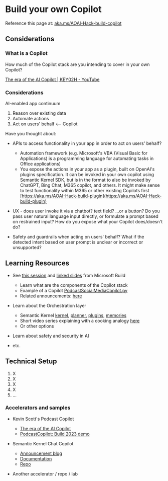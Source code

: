 # Build your own Copilot
Reference this page at: [aka.ms/AOAI-Hack-build-copilot](https://aka.ms/AOAI-Hack-build-copilot)

## Considerations
### What is a Copilot
How much of the Copilot stack are you intending to cover in your own Copilot?

[The era of the AI Copilot | KEY02H - YouTube](https://www.youtube.com/watch?v=FyY0fEO5jVY)

### Considerations
AI-enabled app continuum
1. Reason over existing data
2.  Automate actions
3.  Act on users' behalf <-- Copilot

Have you thought about:

- APIs to access functionality in your app in order to act on users' behalf?
  - Automation framework (e.g. Microsoft's VBA (Visual Basic for Applications) is a programming language for automating tasks in Office applications)
  - You expose the actions in your app as a plugin, built on OpenAI's plugins specification. It can be invoked in your own copilot using Semantic Kernel SDK, but is in the format to also be invoked by ChatGPT, Bing Chat, M365 copilot, and others. It might make sense to test functionality within M365 or other existing Copilots first [https://aka.ms/AOAI-Hack-build-plugin](https://aka.ms/AOAI-Hack-build-plugin)

- UX - does user invoke it via a chatbot? text field? ...or a button? Do you pass user natural language input directly, or formulate a prompt based on restrained input? How do you expose what your Copilot does/doesn't do? 

- Safety and guardrails when acting on users' behalf? What if the detected intent based on user prompt is unclear or incorrect or unsupported?


## Learning Resources
- See [this session](https://build.microsoft.com/en-US/sessions/bb8f9d99-0c47-404f-8212-a85fffd3a59d?source=sessions) and [linked slides](https://github.com/abbyjshen/AOAI-Hack-Pack/blob/main/packs/copilot/KEY02H%20KevinScott_05232023_Build_POSTSHOW%20The%20era%20of%20the%20AI%20Copilot.pdf) from Microsoft Build
  - Learn what are the components of the Copilot stack
  - Example of a Copilot [PodcastSocialMediaCopilot.py](https://github.com/microsoft/PodcastCopilot/blob/main/PodcastSocialMediaCopilot.py)
  - Related announcements: [here](https://news.microsoft.com/source/features/ai/microsoft-outlines-framework-for-building-ai-apps-and-copilots-expands-ai-plugin-ecosystem/)

- Learn about the Orchestration layer
  - Semantic Kernel [kernel](https://learn.microsoft.com/en-us/semantic-kernel/create-chains/kernel), [planner](https://learn.microsoft.com/en-us/semantic-kernel/create-chains/planner), [plugins](https://learn.microsoft.com/en-us/semantic-kernel/create-plugins/), [memories](https://learn.microsoft.com/en-us/semantic-kernel/memories/)
  - Short video series explaining with a cooking analogy [here](https://devblogs.microsoft.com/semantic-kernel/recipes/)
  - Or other options

- Learn about safety and security in AI
- etc.


## Technical Setup
1. X
2. X
3. X
4. X
5. ...

### Accelerators and samples
- Kevin Scott's Podcast Copilot
  - [The era of the AI Copilot](https://build.microsoft.com/en-US/sessions/bb8f9d99-0c47-404f-8212-a85fffd3a59d?source=sessions)
  - [PodcastCopilot: Build 2023 demo](https://github.com/microsoft/podcastcopilot)

- Semantic Kernel Chat Copilot
  - [Announcement blog](https://devblogs.microsoft.com/semantic-kernel/announcing-copilot-chat/)
  - [Documentation](https://learn.microsoft.com/en-us/semantic-kernel/chat-copilot/)
  - [Repo](https://github.com/microsoft/chat-copilot)

- Another accelerator / repo / lab

